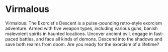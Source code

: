 # Virmalous

Virmalous: The Exorcist's Descent is a pulse-pounding retro-style exorcism adventure. Armed with five weapon types, including various guns, banish malevolent spirits in haunted locations. Uncover ancient evil, engage in fast-paced battles, and face all kinds of demons. Descend into the shadows and save both realms from doom. Are you ready for the exorcism of a lifetime?
